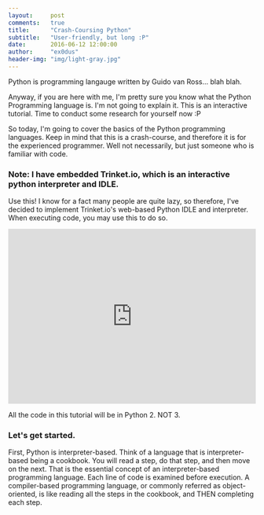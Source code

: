 ```yaml
---
layout:     post
comments:   true
title:      "Crash-Coursing Python"
subtitle:   "User-friendly, but long :P"
date:       2016-06-12 12:00:00
author:     "ex0dus"
header-img: "img/light-gray.jpg"
---
```


Python is programming langauge written by Guido van Ross... blah blah.

Anyway, if you are here with me, I'm pretty sure you know what the Python Programming language is. I'm not going to explain it. This is
an interactive tutorial. Time to conduct some research for yourself now :P

So today, I'm going to cover the basics of the Python programming languages. Keep in mind that this is a crash-course, and therefore it is for the experienced programmer. Well not necessarily, but just someone who is familiar with code.

### Note: I have embedded Trinket.io, which is an interactive python interpreter and IDLE.
Use this! I know for a fact many people are quite lazy, so therefore, I've decided to implement Trinket.io's web-based Python IDLE and interpreter. When executing code, you may use this to do so.
<iframe src="https://trinket.io/embed/python/52cc308b1a" width="100%" height="356" frameborder="0" marginwidth="0" marginheight="0" allowfullscreen></iframe>

All the code in this tutorial will be in Python 2. NOT 3.

### Let's get started.

First, Python is interpreter-based. Think of a language that is interpreter-based being a cookbook. You will read a step, do that step, and then move on the next. That is the essential concept of an interpreter-based programming language. Each line of code is examined before execution. A compiler-based programming language, or commonly referred as object-oriented, is like reading all the steps in the
cookbook, and THEN completing each step.
